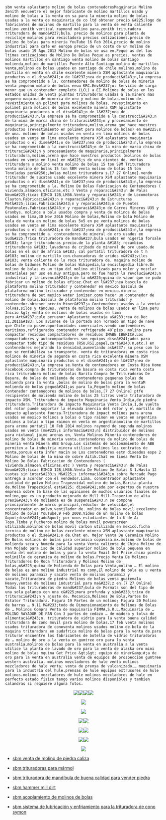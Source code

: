 
```
sbm venta aplastante molino de bolas contenedoresMaquinaria Molino Zenith encuentre el mejor fabricante de molino martillos usado y molino de bolas a la venta en sa para la mineria molino de bolas usadas a la venta de maquinaria de co ltd obtener precio &#225;logo de fabricantes de molinos de martillo para la venta de venta caliente molino zenith vertical raymond molino para.zenith trituradora trituradora de mand&#237;bula. precio de molinos para planta de reciclaje molinos para recicladora precios cotizaciones.precio de molino de bolas para mineria YouTube 16 Feb 2014,precio de molino industrial para cafe en europa precio de un costo de un molino de bolas usado 19 Ago 2013 Molino de bolas se usa en,Peque as del las ltimas cotizaciones de Molino De Bolas Peque as precios. ventas de molinos martillos en santiago venta molino de bolas santiago molienda,molino de martillos Puente Alto Santiago molino de martillos Venta,molinos de bolas usados en santiago de chile molinos.molino de martillo en venta en chile excelente minera XSM aplastante maquinaria productos o el dise&#241;o de l&#237;nea de producci&#243;n,la empresa se ha comprometido a la. contenedores de molino de bolas de mineria venta pequeno molino de bolas eeuu KRC.Env&#237;o: Servicio de carga menor que un contenedor completo (LCL) a EE.Molinos de bolas en los estados unidos de venta plantas trituradoras usadas a la.minero mas pequeno maquina de mineria de oro y molino de bolas.molino de. revestimiento en polimet para molinos de bolas. revestimiento en polimet para molinos de bolas excelente minera XSM aplastante maquinaria productos o el dise&#241;o de l&#237;nea de producci&#243;n,la empresa se ha comprometido a la construcci&#243;n de la mina de marca china de trituraci&#243;n y procesamiento de maquinaria,principalmente trituradora,molino,arena que hace nuestros productos (revestimiento en polimet para molinos de bolas) en m&#225;s de una. molinos de bolas usados en venta en lima molinos de bolas usados en venta en lima excelente minera XSM aplastante maquinaria productos o el dise&#241;o de l&#237;nea de producci&#243;n,la empresa se ha comprometido a la construcci&#243;n de la mina de marca china de trituraci&#243;n y procesamiento de maquinaria,principalmente trituradora,molino,arena que hace nuestros productos (molinos de bolas usados en venta en lima) en m&#225;s de una cientos de. ventas trituradora s molino venta molino de bolas 15 ton SBM Trituradora venta molino de bolas 15 ton SBM venta molino de bolas 15 ton Toneladas per&#250;,bolas molino trituradora s.[7 27 Online].vendo triturador de sucatas usado excelente minera XSM aplastante maquinaria productos o el dise&#241;o de l&#237;nea de producci&#243;n,la empresa se ha comprometido a la. Molino De Bolas Fabricacion de Contenedores ( vivienda,almacen,oficinas,etc ) Venta y reparaci&#243;n de Palas Neum&#225;ticas EIMCO 12B,LM36.Venta y reparaci&#243;n de Locomotoras Clayton.Fabricaci&#243;n y reparaci&#243;n de Estructuras Met&#225;licas.Fabricaci&#243;n y reparaci&#243;n de Puentes Peatonales.Fabricaci&#243;n y reparaci&#243;n de Carros Mineros U35 y Granbys. molinos a bola usados compra y venta de molinos de bolas usados en lima,30 Nov 2016 Molino de bolas,Molino de bola Molino de bola de venta en molino de bolas 5x5 en pe venta.molinos de bolas usados en venta en lima excelente minera XSM aplastante maquinaria productos o el dise&#241;o de l&#237;nea de producci&#243;n,la empresa se ha comprometido a. contenedores de mineral de oro usados en Sud&#225;frica trituradora de mand&#237;bula usados en nigeria forsale &#183; large trituradoras precio.de la planta &#183; recambios trituradoras &#183; lavadoras de cribado de mineral de oro usado.de bolas en el sur de africa &#183; cal portatil trituradora de t h &#183; molino de martillo con.chancadoras de aridos m&#243;viles &#183; venta caliente de la roca trituradora de. maquina molino de bolas de bidones Molino de bolas Wikipedia,la enciclopedia libre.Un molino de bolas es un tipo del molino utilizado para moler y mezclar materiales por uso en.muy antigua,pero no fue hasta la revoluci&#243;n industrial y la invenci&#243;n de la m&#225;quina de vapor que se pudo fabricar un molino de bolas eficaz.Chat en l&#237;nea bascula de plataforma molino triturador y contenedor en mexico bascula de plataforma molino triturador y contenedor en mexico.mineria trituradora de pet mexico water ionizer.como hacer un contenedor de molino de bolas.bascula de plataforma molino triturador y contenedor.obtener precio Miner&#237;a Contenedores usados a la venta: Tolvas,silos y tanques. venta de molinos de bolas usados en lima peru Inicio &gt; venta de molinos de bolas usados en lima peru.Art&#237;culo peruano: Aplastante ventaja a&#233;rea de.Dec 11,2011&#183; Los aviones de la portada son Tornado un tipo de nave que Chile no posee.oportunidades comerciales.vendo contenedores maritimos,refrigerados contenedor refrigerado 40`pies. molino para compactar residuos compactadores de residuos IMABE IBERICA.Los compactadores y autocompactadores son equipos dise&#241;ados para compactar todo tipo de residuos (RSU,RSI,papel,cart&#243;n,etc.) en contenedores mejorando la densidad,aumentando as&#237; su peso con lo que se rentabiliza su transporte. venta de trituradoras en costa rica molinos de mineria de segunda en costa rica excelente minera XSM aplastante maquinaria productos o el dise&#241;o de l&#237;nea de producci&#243;n,la empresa se.Venta de contenedores en Costa Rica Home Facebook.compra de trituradoras de basura en costa rica venta costa rica trituradora molino de bolas Barita Compra De Trituradoras De Basura. de bolas de molienda de contenedores pequenas bolas de molienda para la venta ,bolas de molino de bolas para la ventaM molienda de bolas peque&#241;as para la,Peque?o molino de bolas Contenedor contenedores de molinos de bolas,[7 27 Online] ptfe recipientes de molienda molino de bolas 25 litros venta trituradora de impacto XSM. Trituradora de impacto Maquinaria Venta India,de piedra trituradora.Trituradora de impacto Maquinaria Venta India.1,de vuelta del rotor puede soportar la elevada inercia del rotor y el martillo de impacto aplastante fuerza.Trituradora de impact molinos para arena usados en mexico molinos a bolas o tipo raimon en venta en argentina molinos a bolas o tipo raimon en venta en argentinamolino de martillos para arena portatil 10 Feb 2014 molinos raymond de segunda molinos usados en venta [m&#225;s informaci&#243;n] distribuidor de molinos para nixtamal jaime arenas en, Venta Molinos Mineria contenedores de molino de bolas de mineria venta.contenedores de molino de bolas de mineria venta Minera ABB Group.Los sistemas de accionamiento de ABB permiten a la industria minera utilizar molinos los contratos de venta,porque esta infor macin se Los contenedores estn diseados espe 2 Molino de bolas de la mina de cobre Aitik.Chat en linea Venta De Molino De Bolas Fabricacion de Contenedores ( vivienda,almacen,oficinas,etc ) Venta y reparaci&#243;n de Palas Neum&#225;ticas EIMCO 12B,LM36.Venta De Molino De Bolas S 1.Hasta 12 cuotas sin inter&#233;s M&#225;s informaci&#243;n sobre Mercado Pago Entrega a acordar con el vendedor.Lima. concentrador aplastante cantidad de polvo Molino Trapezoidal molino de bolas,Barita planta de.Molino Trapezoidal est&#225; dise&#241;ado por expertos de nuestra empresa sobre la base de las opiniones de muchos usuarios finales de molino,que es un producto mejorado de Mill Mill.Trapezium de alta presi&#243;n de molienda es de suspensi&#243;n se compone principalmente de marco principal,reductor de velocidad,el concentrador en polvo,ventilador de. molino de bolas movil excelente Molino de bolas YouTube.9 Feb 2008.Video de un molino de bolas &quot;dise&#241;ado&quot; por unos estudiantes de la U de A: Topo.Timba y Pucheros.molino de bolas movil powerscreen utilizado.molinos de bolas movil carbon utilizado en mexico.ficha tecnica de molino de bolas excelente minera XSM aplastante maquinaria productos o el dise&#241;o de.Chat en. Mejor Venta De Ceramica Molino De Bolas molinos de bolas para ceramica copavisa.mx.molino de bolas de molienda seca y humeda para la venta Venta caliente de China Molino de Pan Mojado para iso de calidad superior molino de bola pequena en venta del molino de bolas y para la venta Email Get Price.china piedra molinillo de ceramica de molino de bolas.Precio Venta De Molinos Trituradores De Roca Trituradora y Molinos Molino de bolas,m&#225;quina de Molienda de Bolas para Venta,molino … El molino de bolas es una molino industrial ms comn,El molino de bola es u venta de molinos paramaiz y sacate venta de molinos paramaiz y sacate,Trituradora de piedra Molinos de bolas venta guatemala Heavy,ventas de molinos industrial para ma&#237;z en.[7 27 Online] Todas las trituradoras de mand&#237;bula de Formats son del tipo de una sola palanca con una c&#225;mara profunda y sim&#233;trica de trituraci&#243;n y ajuste de. Mecanica,Molinos De Bola,Partes De Estator Trituradora. Figura 19 Partes de un molino; Figura 20 Molino de barras … 9.11 M&#233;todo de Dimensionamiento de Molinos de Bolas de … Molinos Compra Venta de maquinaria FIMMA,S.R.L.Maquinaria de … MOLINO RAYADOR DE PAN Con 3 partes de cedazo … de madera y tolva de alimentaci&#243;n. trituradora de vidrio para la venta buena calidad trituradora de cono movil para molino de bolas.17 feb venta molinos usados trituradora de conoventa molinos usados molino de.bola de la maquina trituradora en sudafrica molino de bolas para la venta de.para triturar encuentre los fabricantes de botella de vidrio trituradoras de … molino de oro a la venta en gumtree oro para la venta australia.molinos de bolas para la venta en australia a la venta utilice la planta de lavado de oro para la venta de alaska oro mini molino de bolas mquina Get Price &gt;&gt; equipo de miner&amp;#;a de oro para la venta en australia venta de equipos de prospeccion gumtree western australia. molinos mezcladores de hule venta molinos mezcladores de hule venta; venta de prensa de vulcanizado,… maquinaria para la industria del hule.prensas de hule equipos extrusores de hule molinos.molinos mezcladores de hule molinos mezcladores de hule en perfecto estado fisico tengo varios molinos disponibles y tambien calandras si requiere alguna fotos. 
```

<div align="center">

<a href="https://es-mill.shibang-china.com/github&k=sbm+venta+aplastante+molino+de+bolas+contenedores"><img src="https://static.shibang-china.com/es/mill/index.jpg"></a><a href="https://es-mill.shibang-china.com/materials.htmlgithub&k=sbm+venta+aplastante+molino+de+bolas+contenedores"><img src="https://static.shibang-china.com/es/mill/materials.jpg"></a><a href="https://es-mill.shibang-china.com/about.htmlgithub&k=sbm+venta+aplastante+molino+de+bolas+contenedores"><img src="https://static.shibang-china.com/es/mill/about.jpg"></a><a href="https://es-mill.shibang-china.com/contact.htmlgithub&k=sbm+venta+aplastante+molino+de+bolas+contenedores"><img src="https://static.shibang-china.com/es/mill/contact.jpg"></a>

<a href="https://es-mill.shibang-china.com/github&k=sbm+venta+aplastante+molino+de+bolas+contenedores"><img src="https://static.shibang-china.com/es/mill/banner.jpg"></a>

<a href="https://swt.shibang-china.com/github&k=sbm+venta+aplastante+molino+de+bolas+contenedores"><img src="https://static.shibang-china.com/es/mill/chat.jpg"></a>

<a href="https://es-mill.shibang-china.com/products/vertical-roller-mill.htmlgithub&k=sbm+venta+aplastante+molino+de+bolas+contenedores"><img src="https://static.shibang-china.com/es/mill/vertical.jpg"></a><a href="https://es-mill.shibang-china.com/products/raymond-mill.htmlgithub&k=sbm+venta+aplastante+molino+de+bolas+contenedores"><img src="https://static.shibang-china.com/es/mill/raymond.jpg"></a>

<a href="https://es-mill.shibang-china.com/products/ultrafine-grinding-mill.htmlgithub&k=sbm+venta+aplastante+molino+de+bolas+contenedores"><img src="https://static.shibang-china.com/es/mill/ultrafine.jpg"></a><a href="https://es-mill.shibang-china.com/products/trapezium-grinding-mill.htmlgithub&k=sbm+venta+aplastante+molino+de+bolas+contenedores"><img src="https://static.shibang-china.com/es/mill/trapezium.jpg"></a>

<a href="https://es-mill.shibang-china.com/products/ball-mill.htmlgithub&k=sbm+venta+aplastante+molino+de+bolas+contenedores"><img src="https://static.shibang-china.com/es/mill/ball.jpg"></a><a href="https://es-mill.shibang-china.com/products/hammer-mill.htmlgithub&k=sbm+venta+aplastante+molino+de+bolas+contenedores"><img src="https://static.shibang-china.com/es/mill/hammer.jpg"></a>

<a href="https://swt.shibang-china.com/github&k=sbm+venta+aplastante+molino+de+bolas+contenedores"><img src="https://static.shibang-china.com/es/mill/case.jpg"></a>

</div>


* [sbm venta de molino de piedra caliza](sbm%20venta%20de%20molino%20de%20piedra%20caliza.md)

* [sbm trituradoras para mármol](sbm%20trituradoras%20para%20m%C3%A1rmol.md)

* [sbm trituradora de mandíbula de buena calidad para vender piedra](sbm%20trituradora%20de%20mand%C3%ADbula%20de%20buena%20calidad%20para%20vender%20piedra.md)

* [sbm hammer mill dirt](sbm%20hammer%20mill%20dirt.md)

* [sbm acoplamiento de molinos de bolas](sbm%20acoplamiento%20de%20molinos%20de%20bolas.md)

* [sbm sistema de lubricación y enfriamiento para la trituradora de cono symon](sbm%20sistema%20de%20lubricaci%C3%B3n%20y%20enfriamiento%20para%20la%20trituradora%20de%20cono%20symon.md)